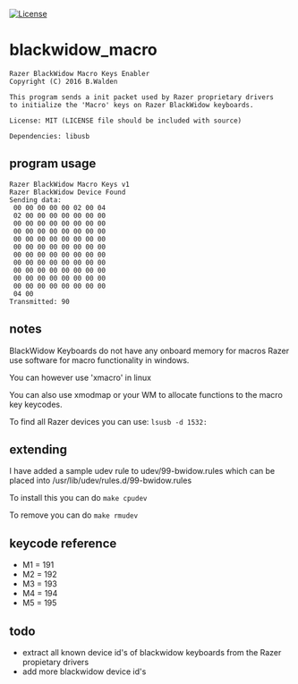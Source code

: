 [![License](http://img.shields.io/:license-mit-blue.svg?style=flat)](http://badges.mit-license.org)

# blackwidow_macro

    Razer BlackWidow Macro Keys Enabler
    Copyright (C) 2016 B.Walden

    This program sends a init packet used by Razer proprietary drivers
    to initialize the 'Macro' keys on Razer BlackWidow keyboards.

    License: MIT (LICENSE file should be included with source)
    
    Dependencies: libusb

## program usage

    Razer BlackWidow Macro Keys v1
    Razer BlackWidow Device Found
    Sending data:
     00 00 00 00 00 02 00 04
     02 00 00 00 00 00 00 00
     00 00 00 00 00 00 00 00
     00 00 00 00 00 00 00 00
     00 00 00 00 00 00 00 00
     00 00 00 00 00 00 00 00
     00 00 00 00 00 00 00 00
     00 00 00 00 00 00 00 00
     00 00 00 00 00 00 00 00
     00 00 00 00 00 00 00 00
     00 00 00 00 00 00 00 00
     04 00
    Transmitted: 90

## notes

BlackWidow Keyboards do not have any onboard memory for macros Razer use software for macro functionality in windows.

You can however use 'xmacro' in linux

You can also use xmodmap or your WM to allocate functions to the macro key keycodes.

To find all Razer devices you can use: `lsusb -d 1532:`

## extending

I have added a sample udev rule to udev/99-bwidow.rules which can be placed into /usr/lib/udev/rules.d/99-bwidow.rules

To install this you can do `make cpudev`

To remove you can do `make rmudev`

## keycode reference

* M1 = 191
* M2 = 192
* M3 = 193
* M4 = 194
* M5 = 195

## todo

* extract all known device id's of blackwidow keyboards from the Razer propietary drivers
* add more blackwidow device id's
